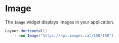 # Image

<Ingress Text="Display images with automatic loading, responsive sizing, and proper accessibility features for rich visual content." />

The `Image` widget displays images in your application.

```csharp demo-below 
Layout.Horizontal()
    | new Image("https://api.images.cat/150/150")
```

<WidgetDocs Type="Ivy.Image" ExtensionTypes="Ivy.ImageExtensions" SourceUrl="https://github.com/Ivy-Interactive/Ivy-Framework/blob/main/Ivy/Widgets/Primitives/Image.cs"/>
